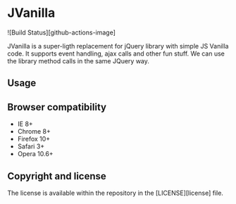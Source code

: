 JVanilla
=======
![Build Status][github-actions-image]

JVanilla is a super-ligth replacement for jQuery library with simple JS Vanilla code. It supports event handling, ajax calls and other fun stuff.
We can use the library method calls in the same JQuery way.

Usage 
-----

<script type="text/javascript" src="JVanilla.js"></script>

<script type="text/javascript">

    j(document).ready(function () {
        j('#btn_id').on('click', function(e) {
            if (event !== undefined) {
                event.preventDefault();
            }
            j(this).addClass('clicked')
        });

        JVanilla('#other_btn_id').hide();

        j("#paragraph_id").append("<p>More awesome content!!!</p>");
        $('#paragraph_id').css('color', 'red');

        j().ajax({
                method: 'GET',
                url: 'http://localhost/project/get_employee_list.php',
                success: function (resp) {

                    j("#div_list_results").html(resp);

                    j('.edit').on('click',function(){
                        alert('You press the edit button')
                    });

                },
                error: function (resp) {
                    console.log(resp);
                }
            }
        );

    });

</script>

Browser compatibility
---------------------
* IE 8+
* Chrome 8+
* Firefox 10+
* Safari 3+
* Opera 10.6+

Copyright and license
---------------------
The license is available within the repository in the [LICENSE][license] file.
